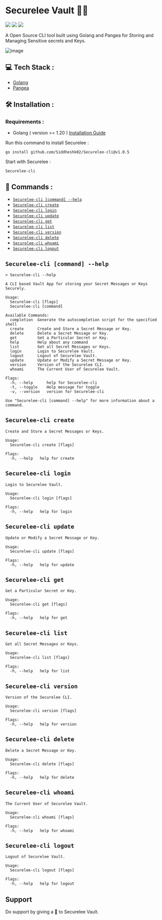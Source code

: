 # Securelee Vault 🔑🔐

![](https://img.shields.io/github/license/Siddheshk02/Securelee-cli?style=plastic)
![](https://img.shields.io/github/go-mod/go-version/Siddheshk02/Securelee-cli)
![](https://img.shields.io/github/downloads-pre/Siddheshk02/Securelee-cli/v1.0.5/total)

A Open Source CLI tool built using Golang and Pangea for Storing and Managing Sensitive secrets and Keys.

![image](https://github.com/Siddheshk02/Securelee/assets/90148705/fbbc1627-46ec-4816-9460-28a9b4fa04f5)

## 💻 Tech Stack :
- [Golang](https://go.dev/)
- [Pangea](https://pangea.cloud/)

## 🛠️ Installation :

### Requirements : 
- Golang ( version >= 1.20 )  [Installation Guide](https://golangdocs.com/install-go-windows)


 Run this command to install Securelee :
 ```
 go install github.com/Siddheshk02/Securelee-cli@v1.0.5
 ```
 
 Start with Securelee :
 ```
 Securelee-cli
 ```
 
 ## 📌 Commands :
 <!-- commands -->
 
 * [`Securelee-cli [command] --help`](#Securelee-cli-help)
 * [`Securelee-cli create`](#Securelee-cli-create)
 * [`Securelee-cli login`](#Securelee-cli-login)
 * [`Securelee-cli update`](#Securelee-cli-update)
 * [`Securelee-cli get`](#Securelee-cli-get)
 * [`Securelee-cli list`](#Securelee-cli-list)
 * [`Securelee-cli version`](#Securelee-cli-version)
 * [`Securelee-cli delete`](#Securelee-cli-delete)
 * [`Securelee-cli whoami`](#Securelee-cli-whoami)
 * [`Securelee-cli logout`](#Securelee-cli-logout)

## `Securelee-cli [command] --help`

```
> Securelee-cli --help

A CLI based Vault App for storing your Secret Messages or Keys Securely.

Usage:
  Securelee-cli [flags]
  Securelee-cli [command]

Available Commands:
  completion  Generate the autocompletion script for the specified shell  
  create      Create and Store a Secret Message or Key.
  delete      Delete a Secret Message or Key.
  get         Get a Particular Secret or Key.
  help        Help about any command
  list        Get all Secret Messages or Keys.
  login       Login to Securelee Vault.
  logout      Logout of Securelee Vault.
  update      Update or Modify a Secret Message or Key.
  version     Version of the Securelee CLI.
  whoami      The Current User of Securelee Vault.

Flags:
  -h, --help      help for Securelee-cli
  -t, --toggle    Help message for toggle
  -v, --version   version for Securelee-cli

Use "Securelee-cli [command] --help" for more information about a command.
```

## `Securelee-cli create`

```
Create and Store a Secret Messages or Keys.

Usage:
  Securelee-cli create [flags]

Flags:
  -h, --help   help for create
```

## `Securelee-cli login`

```
Login to Securelee Vault.

Usage:
  Securelee-cli login [flags]

Flags:
  -h, --help   help for login
```

## `Securelee-cli update`

```
Update or Modify a Secret Message or Key.

Usage:
  Securelee-cli update [flags]

Flags:
  -h, --help   help for update
```

## `Securelee-cli get`

```
Get a Particular Secret or Key.

Usage:
  Securelee-cli get [flags]

Flags:
  -h, --help   help for get
```

## `Securelee-cli list`

```
Get all Secret Messages or Keys.

Usage:
  Securelee-cli list [flags]

Flags:
  -h, --help   help for list
```

## `Securelee-cli version`

```
Version of the Securelee CLI.

Usage:
  Securelee-cli version [flags]

Flags:
  -h, --help   help for version

```

## `Securelee-cli delete`

```
Delete a Secret Message or Key.

Usage:
  Securelee-cli delete [flags]

Flags:
  -h, --help   help for delete
```

## `Securelee-cli whoami`

```
The Current User of Securelee Vault.

Usage:
  Securelee-cli whoami [flags]

Flags:
  -h, --help   help for whoami

```

## `Securelee-cli logout`

```
Logout of Securelee Vault.

Usage:
  Securelee-cli logout [flags]

Flags:
  -h, --help   help for logout
```
 
 ## Support
Do support by giving a 🌟 to Securelee Vault.

